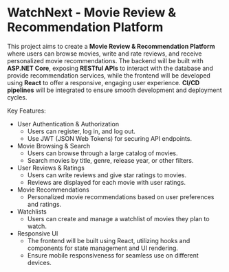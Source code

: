 # WatchNext - Movie Review & Recommendation Platform
 
This project aims to create a **Movie Review & Recommendation Platform** where users can browse movies, write and rate reviews, and receive personalized movie recommendations. The backend will be built with **ASP.NET Core**, exposing **RESTful APIs** to interact with the database and provide recommendation services, while the frontend will be developed using **React** to offer a responsive, engaging user experience. **CI/CD pipelines** will be integrated to ensure smooth development and deployment cycles.

Key Features:
<ul>
 <li /> User Authentication & Authorization
  <ul>
  <li /> Users can register, log in, and log out.
  <li /> Use JWT (JSON Web Tokens) for securing API endpoints.
  </ul>

 <li /> Movie Browsing & Search
  <ul>
 <li /> Users can browse through a large catalog of movies.
 <li /> Search movies by title, genre, release year, or other filters.
 </ul>
  
 <li /> User Reviews & Ratings
 <ul>
 <li /> Users can write reviews and give star ratings to movies.
 <li /> Reviews are displayed for each movie with user ratings.
 </ul>
  
 <li /> Movie Recommendations
 <ul>
 <li /> Personalized movie recommendations based on user preferences and ratings.
 </ul>
  
 <li /> Watchlists
 <ul>
 <li /> Users can create and manage a watchlist of movies they plan to watch.
 </ul>
  
 <li /> Responsive UI
 <ul>
 <li /> The frontend will be built using React, utilizing hooks and components for state management and UI rendering.
 <li /> Ensure mobile responsiveness for seamless use on different devices.
 </ul>
</ul>
